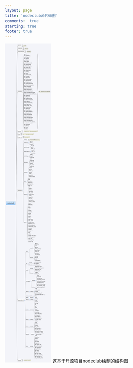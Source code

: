 ```yaml
---
layout: page
title: 'nodeclub源代码图'
comments:  true
starting: true
footer: true
---
```


![nodeclub](/images/nodeclub.png)
这基于开源项目[nodeclub][1]绘制的结构图


[1]:https://github.com/muyuan/nodeclub.git
